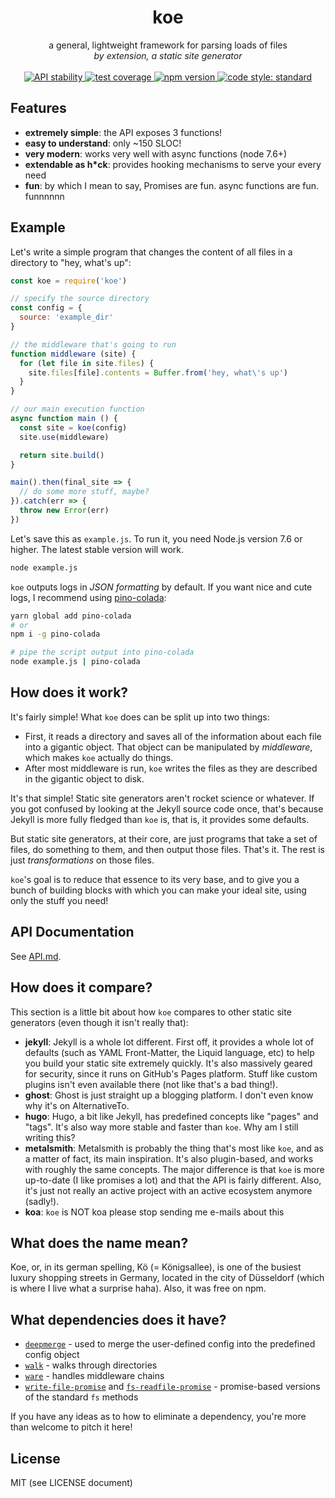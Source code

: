 <h1 align="center">koe</h1>

<div align="center">
  a general, lightweight framework for parsing loads of files
</div>
<div align="center">
  <i>by extension, a static site generator</i>
</div>

<br />

<div align="center">
  <!-- Stability -->
  <a href="https://nodejs.org/api/documentation.html#documentation_stability_index">
    <img src="https://img.shields.io/badge/stability-experimental-orange.svg?style=flat-square"
      alt="API stability" />
</a>
  <!-- travis ci -->
  <a href="https://travis-ci.org/koe/koe">
    <img src="https://img.shields.io/travis/rust-lang/rust.svg?style=flat-square"
      alt="test coverage" />
  </a>
  <!-- npm version -->
  <a href="https://npmjs.org/package/koe">
    <img src="https://img.shields.io/npm/v/koe.svg?style=flat-square"
      alt="npm version" />
  </a>
  <!-- code style -->
  <a href="https://github.com/feross/standard">
    <img src="https://img.shields.io/badge/code%20style-standard-blue.svg?style=flat-square"
      alt="code style: standard" />
  </a>
</div>

## Features

- __extremely simple__: the API exposes 3 functions!
- __easy to understand__: only ~150 SLOC!
- __very modern__: works very well with async functions (node 7.6+)
- __extendable as h*ck__: provides hooking mechanisms to serve your every need
- __fun__: by which I mean to say, Promises are fun. async functions are fun.
  funnnnnn

## Example

Let's write a simple program that changes the content of all files in a
directory to "hey, what's up":

```js
const koe = require('koe')

// specify the source directory
const config = {
  source: 'example_dir'
}

// the middleware that's going to run
function middleware (site) {
  for (let file in site.files) {
    site.files[file].contents = Buffer.from('hey, what\'s up')
  }
}

// our main execution function
async function main () {
  const site = koe(config)
  site.use(middleware)

  return site.build()
}

main().then(final_site => {
  // do some more stuff, maybe?
}).catch(err => {
  throw new Error(err)
})
```

Let's save this as `example.js`. To run it, you need Node.js version 7.6 or
higher. The latest stable version will work.

```sh
node example.js
```

`koe` outputs logs in _JSON formatting_ by default. If you want nice and cute
logs, I recommend using [pino-colada](http://npm.im/pino-colada):

```sh
yarn global add pino-colada
# or
npm i -g pino-colada

# pipe the script output into pino-colada
node example.js | pino-colada
```

## How does it work?

It's fairly simple! What `koe` does can be split up into two things:

- First, it reads a directory and saves all of the information about each file
  into a gigantic object. That object can be manipulated by _middleware_, which
  makes `koe` actually do things.
- After most middleware is run, `koe` writes the files as they are described
  in the gigantic object to disk.

It's that simple! Static site generators aren't rocket science or whatever.
If you got confused by looking at the Jekyll source code once, that's because
Jekyll is more fully fledged than `koe` is, that is, it provides some defaults.

But static site generators, at their core, are just programs that take a set of
files, do something to them, and then output those files. That's it. The rest is just _transformations_ on those files.

`koe`'s goal is to reduce that essence to its very base, and to give you a
bunch of building blocks with which you can make your ideal site, using only
the stuff you need!

## API Documentation

See [API.md](https://github.com/koe/koe/blob/master/API.md).

## How does it compare?

This section is a little bit about how `koe` compares to other static site
generators (even though it isn't really that):

- __jekyll__: Jekyll is a whole lot different. First off, it provides a whole
  lot of defaults (such as YAML Front-Matter, the Liquid language, etc) to
  help you build your static site extremely quickly. It's also massively
  geared for security, since it runs on GitHub's Pages platform. Stuff like
  custom plugins isn't even available there (not like that's a bad thing!).
- __ghost__: Ghost is just straight up a blogging platform. I don't even know
  why it's on AlternativeTo.
- __hugo__: Hugo, a bit like Jekyll, has predefined concepts like "pages" and
  "tags". It's also way more stable and faster than `koe`. Why am I still writing this?
- __metalsmith__: Metalsmith is probably the thing that's most like `koe`, and
  as a matter of fact, its main inspiration. It's also plugin-based, and works
  with roughly the same concepts. The major difference is that `koe` is more
  up-to-date (I like promises a lot) and that the API is fairly different.
  Also, it's just not really an active project with an active ecosystem
  anymore (sadly!).
- __koa__: `koe` is NOT koa please stop sending me e-mails about this

## What does the name mean?

Koe, or, in its german spelling, Kö (= Königsallee), is one of the busiest
luxury shopping streets in Germany, located in the city of Düsseldorf
(which is where I live what a surprise haha). Also, it was free on npm.

## What dependencies does it have?

- [`deepmerge`](http://npm.im/deepmerge) - used to merge the user-defined
  config into the predefined config object
- [`walk`](http://npm.im/walk) - walks through directories
- [`ware`](http://npm.im/ware) - handles middleware chains
- [`write-file-promise`](http://npm.im/write-file-promise) and
  [`fs-readfile-promise`](http://npm.im/fs-readfile-promise) - promise-based
  versions of the standard `fs` methods

If you have any ideas as to how to eliminate a dependency, you're more than
welcome to pitch it here!

## License

MIT (see LICENSE document)
